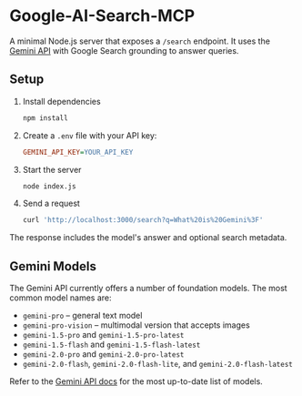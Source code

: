 # Google-AI-Search-MCP

A minimal Node.js server that exposes a `/search` endpoint. It uses the
[Gemini API](https://ai.google.dev) with Google Search grounding to answer
queries.

## Setup

1. Install dependencies
   ```bash
   npm install
   ```
2. Create a `.env` file with your API key:
   ```ini
   GEMINI_API_KEY=YOUR_API_KEY
   ```
3. Start the server
   ```bash
   node index.js
   ```
4. Send a request
   ```bash
   curl 'http://localhost:3000/search?q=What%20is%20Gemini%3F'
   ```

The response includes the model's answer and optional search metadata.

## Gemini Models

The Gemini API currently offers a number of foundation models. The most common model names are:

- `gemini-pro` – general text model
- `gemini-pro-vision` – multimodal version that accepts images
- `gemini-1.5-pro` and `gemini-1.5-pro-latest`
- `gemini-1.5-flash` and `gemini-1.5-flash-latest`
- `gemini-2.0-pro` and `gemini-2.0-pro-latest`
- `gemini-2.0-flash`, `gemini-2.0-flash-lite`, and `gemini-2.0-flash-latest`

Refer to the [Gemini API docs](https://ai.google.dev/gemini-api/docs/models) for the most up-to-date list of models.
